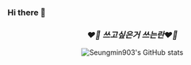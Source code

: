 ### Hi there 👋

<!--
**Seungmin903/Seungmin903** is a ✨ _special_ ✨ repository because its `README.md` (this file) appears on your GitHub profile.

Here are some ideas to get you started:

- 🔭 I’m currently working on ...
- 🌱 I’m currently learning ...
- 👯 I’m looking to collaborate on ...
- 🤔 I’m looking for help with ...
- 💬 Ask me about ...
- 📫 How to reach me: ...
- 😄 Pronouns: ...
- ⚡ Fun fact: ...
-->

<div align="center">

  ### _❤️‍🔥 쓰고싶은거 쓰는란❤️‍🔥_

  ![Seungmin903's GitHub stats](https://github-readme-stats.vercel.app/api?username=Seungmin903&count_private=True&theme=nightowl&show_icons=true)
</div>
